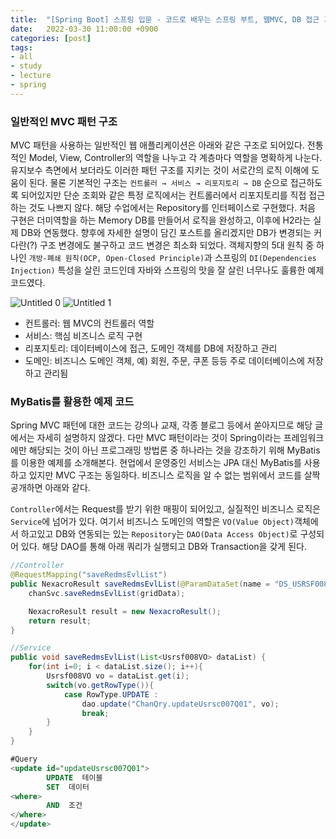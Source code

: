```yaml
---
title:  "[Spring Boot] 스프링 입문 - 코드로 배우는 스프링 부트, 웹MVC, DB 접근 기술 (인프런) #3 (MVC 패턴)"
date:   2022-03-30 11:00:00 +0900
categories: [post]
tags:
- all
- study
- lecture
- spring
---
```


### 일반적인 MVC 패턴 구조
MVC 패턴을 사용하는 일반적인 웹 애플리케이션은 아래와 같은 구조로 되어있다. 전통적인 Model, View, Controller의 역할을 나누고 각 계층마다 역할을 명확하게 나눈다. 유지보수 측면에서 보더라도 이러한 패턴 구조를 지키는 것이 서로간의 로직 이해에 도움이 된다. 물론 기본적인 구조는 `컨트롤러 → 서비스 → 리포지토리 → DB` 순으로 접근하도록 되어있지만 단순 조회와 같은 특정 로직에서는 컨트롤러에서 리포지토리를 직접 접근하는 것도 나쁘지 않다. 해당 수업에서는 Repository를 인터페이스로 구현했다. 처음 구현은 더미역할을 하는 Memory DB를 만들어서 로직을 완성하고, 이후에 H2라는 실제 DB와 연동했다. 향후에 자세한 설명이 담긴 포스트를 올리겠지만 DB가 변경되는 커다란(?) 구조 변경에도 불구하고 코드 변경은 최소화 되었다. 객체지향의 5대 원칙 중 하나인 `개방-폐쇄 원칙(OCP, Open-Closed Principle)`과 스프링의 `DI(Dependencies Injection)` 특성을 살린 코드인데 자바와 스프링의 맛을 잘 살린 너무나도 훌륭한 예제코드였다.

![Untitled 0](https://user-images.githubusercontent.com/6336815/160737441-c695bde9-c53c-429d-ab37-e9493eb1ac20.png)
![Untitled 1](https://user-images.githubusercontent.com/6336815/160737432-34a16d8a-9857-4c9c-b574-ecd301b676eb.png)

- 컨트롤러: 웹 MVC의 컨트롤러 역할
- 서비스: 핵심 비즈니스 로직 구현
- 리포지토리: 데이터베이스에 접근, 도메인 객체를 DB에 저장하고 관리
- 도메인: 비즈니스 도메인 객체, 예) 회원, 주문, 쿠폰 등등 주로 데이터베이스에 저장하고 관리됨

### MyBatis를 활용한 예제 코드

Spring MVC 패턴에 대한 코드는 강의나 교재, 각종 블로그 등에서 쏟아지므로 해당 글에서는 자세히 설명하지 않겠다. 다만 MVC 패턴이라는 것이 Spring이라는 프레임워크에만 해당되는 것이 아닌 프로그래밍 방법론 중 하나라는 것을 강조하기 위해 MyBatis를 이용한 예제를 소개해본다. 현업에서 운영중인 서비스는 JPA 대신 MyBatis를 사용하고 있지만 MVC 구조는 동일하다. 비즈니스 로직을 알 수 없는 범위에서 코드를 살짝 공개하면 아래와 같다.

`Controller`에서는 Request를 받기 위한 매핑이 되어있고, 실질적인 비즈니스 로직은 `Service`에 넘어가 있다. 여기서 비즈니스 도메인의 역할은 `VO(Value Object)`객체에서 하고있고 DB와 연동되는 있는 `Repository`는 `DAO(Data Access Object)`로 구성되어 있다. 해당 DAO를 통해 아래 쿼리가 실행되고 DB와 Transaction을 갖게 된다.

```java
//Controller
@RequestMapping("saveRedmsEvlList")
public NexacroResult saveRedmsEvlList(@ParamDataSet(name = "DS_USRSF008") List<Usrsf008VO> gridData) {
    chanSvc.saveRedmsEvlList(gridData);

    NexacroResult result = new NexacroResult();
    return result;
}
```

```java
//Service
public void saveRedmsEvlList(List<Usrsf008VO> dataList) {
    for(int i=0; i < dataList.size(); i++){
        Usrsf008VO vo = dataList.get(i);
        switch(vo.getRowType()){
            case RowType.UPDATE :
                dao.update("ChanQry.updateUsrsc007Q01", vo);
                break;
        }
    }
}
```

```sql
#Query
<update id="updateUsrsc007Q01">
        UPDATE  테이블
        SET  데이터
<where>
        AND  조건
</where>
</update>
```